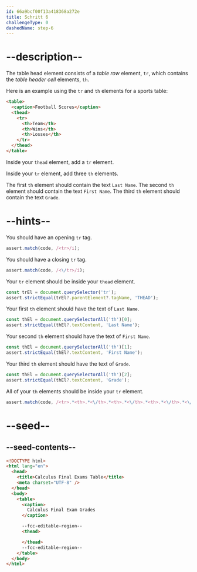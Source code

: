 ```yaml
---
id: 66a9bcf00f13a418368a272e
title: Schritt 6
challengeType: 0
dashedName: step-6
---
```


# --description--

The table head element consists of a <dfn>table row</dfn> element, `tr`, which contains the <dfn>table header cell</dfn> elements, `th`.

Here is an example using the `tr` and `th` elements for a sports table:

```html
<table>
  <caption>Football Scores</caption>
  <thead>
    <tr>
      <th>Team</th>
      <th>Wins</th>
      <th>Losses</th>
    </tr>
  </thead>
</table>
```

Inside your `thead` element, add a `tr` element.

Inside your `tr` element, add three `th` elements.

The first `th` element should contain the text `Last Name`. The second `th` element should contain the text `First Name`. The third `th` element should contain the text `Grade`.

# --hints--

You should have an opening `tr` tag.

```js
assert.match(code, /<tr>/i);
```

You should have a closing `tr` tag.

```js
assert.match(code, /<\/tr>/i);
```

Your `tr` element should be inside your `thead` element.

```js
const trEl = document.querySelector('tr');
assert.strictEqual(trEl?.parentElement?.tagName, 'THEAD');
```

Your first `th` element should have the text of `Last Name`.

```js
const thEl = document.querySelectorAll('th')[0];
assert.strictEqual(thEl?.textContent, 'Last Name');
```

Your second `th` element should have the text of `First Name`.

```js
const thEl = document.querySelectorAll('th')[1];
assert.strictEqual(thEl?.textContent, 'First Name');
```

Your third `th` element should have the text of `Grade`.

```js
const thEl = document.querySelectorAll('th')[2];
assert.strictEqual(thEl?.textContent, 'Grade');
```

All of your `th` elements should be inside your `tr` element.

```js
assert.match(code, /<tr>.*<th>.*<\/th>.*<th>.*<\/th>.*<th>.*<\/th>.*<\/tr>/is);
```

# --seed--

## --seed-contents--

```html
<!DOCTYPE html>
<html lang="en">
  <head>
    <title>Calculus Final Exams Table</title>
    <meta charset="UTF-8" />
  </head>
  <body>
    <table>
      <caption>
        Calculus Final Exam Grades
      </caption>

      --fcc-editable-region--
      <thead>     

      </thead>
      --fcc-editable-region--
    </table>
  </body>
</html>
```
